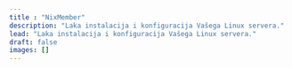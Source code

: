 ```yaml
---
title : "NixMember"
description: "Laka instalacija i konfiguracija Vašega Linux servera."
lead: "Laka instalacija i konfiguracija Vašega Linux servera."
draft: false
images: []
---
```

